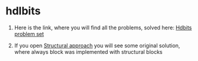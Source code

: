 # hdlbits
1) Here is the link, where you will find all the problems, solved here:
[Hdbits problem set](https://hdlbits.01xz.net/wiki/Problem_sets)

2) If you open 
[Structural approach](https://github.com/IgorAmashukeli/Hdlbits/tree/main/VerilogSolutions/1Circuits/1Sequential/WithoutAlways)
you will see some original solution, where always block was implemented with structural blocks

